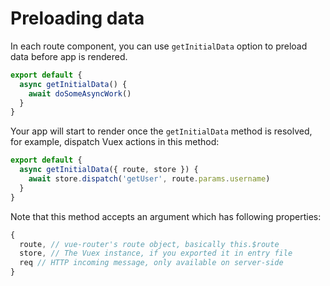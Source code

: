 # Preloading data

In each route component, you can use `getInitialData` option to preload data before app is rendered.

```js
export default {
  async getInitialData() {
    await doSomeAsyncWork()
  }
}
```

Your app will start to render once the `getInitialData` method is resolved, for example, dispatch Vuex actions in this method:

```js
export default {
  async getInitialData({ route, store }) {
    await store.dispatch('getUser', route.params.username)
  }
}
```

Note that this method accepts an argument which has following properties:

```js
{
  route, // vue-router's route object, basically this.$route
  store, // The Vuex instance, if you exported it in entry file
  req // HTTP incoming message, only available on server-side
}
```

